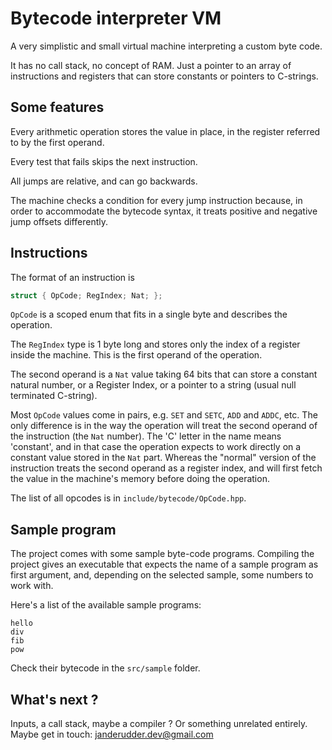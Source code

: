 # Bytecode interpreter VM


A very simplistic and small virtual machine interpreting a custom byte code.

It has no call stack, no concept of RAM. Just a pointer to an array of instructions and registers that can store constants or pointers to C-strings.



## Some features

Every arithmetic operation stores the value in place, in the register referred to by the first operand.

Every test that fails skips the next instruction.

All jumps are relative, and can go backwards.

The machine checks a condition for every jump instruction because, in order to accommodate the bytecode syntax, it treats positive and negative jump offsets differently.



## Instructions

The format of an instruction is
```c
struct { OpCode; RegIndex; Nat; };
```

`OpCode` is a scoped enum that fits in a single byte and describes the operation.

The `RegIndex` type is 1 byte long and stores only the index of a register inside the machine. This is the first operand of the operation.

The second operand is a `Nat` value taking 64 bits that can store a constant natural number, or a Register Index, or a pointer to a string (usual null terminated C-string).

Most `OpCode` values come in pairs, e.g. `SET` and `SETC`, `ADD` and `ADDC`, etc.
The only difference is in the way the operation will treat the second operand of the instruction (the `Nat` number). The 'C' letter in the name means 'constant', and in that case the operation expects to work directly on a constant value stored in the `Nat` part. Whereas the "normal" version of the instruction treats the second operand as a register index, and will first fetch the value in the machine's memory before doing the operation.

The list of all opcodes is in `include/bytecode/OpCode.hpp`.



## Sample program

The project comes with some sample byte-code programs. Compiling the project gives an executable that expects the name of a sample program as first argument, and, depending on the selected sample, some numbers to work with.

Here's a list of the available sample programs:

    hello
    div
    fib
    pow

Check their bytecode in the `src/sample` folder.



## What's next ?

Inputs, a call stack, maybe a compiler ? Or something unrelated entirely.
Maybe get in touch: janderudder.dev@gmail.com
